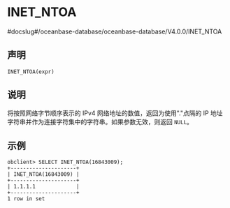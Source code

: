 INET_NTOA 
==============================
#docslug#/oceanbase-database/oceanbase-database/V4.0.0/INET_NTOA


声明 
-----------------------

```unknow
INET_NTOA(expr)
```



说明 
-----------------------

将按照网络字节顺序表示的 IPv4 网络地址的数值，返回为使用"."点隔的 IP 地址字符串并作为连接字符集中的字符串。如果参数无效，则返回 `NULL`。

示例 
-----------------------

```unknow
obclient> SELECT INET_NTOA(16843009);
+---------------------+
| INET_NTOA(16843009) |
+---------------------+
| 1.1.1.1             |
+---------------------+
1 row in set
```


